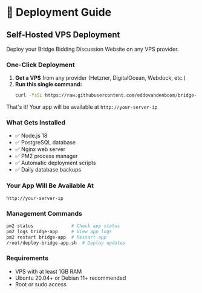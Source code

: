 # 🚀 Deployment Guide

## Self-Hosted VPS Deployment

Deploy your Bridge Bidding Discussion Website on any VPS provider.

### One-Click Deployment

1. **Get a VPS** from any provider (Hetzner, DigitalOcean, Webdock, etc.)
2. **Run this single command:**
   ```bash
   curl -fsSL https://raw.githubusercontent.com/eddovandenboom/bridge-bidding-discussion-website/main/one-click-deploy.sh | sudo bash
   ```

That's it! Your app will be available at `http://your-server-ip`

### What Gets Installed

- ✅ Node.js 18
- ✅ PostgreSQL database
- ✅ Nginx web server
- ✅ PM2 process manager
- ✅ Automatic deployment scripts
- ✅ Daily database backups

### Your App Will Be Available At

`http://your-server-ip`

### Management Commands

```bash
pm2 status              # Check app status
pm2 logs bridge-app     # View app logs
pm2 restart bridge-app  # Restart app
/root/deploy-bridge-app.sh  # Deploy updates
```

### Requirements

- VPS with at least 1GB RAM
- Ubuntu 20.04+ or Debian 11+ recommended
- Root or sudo access